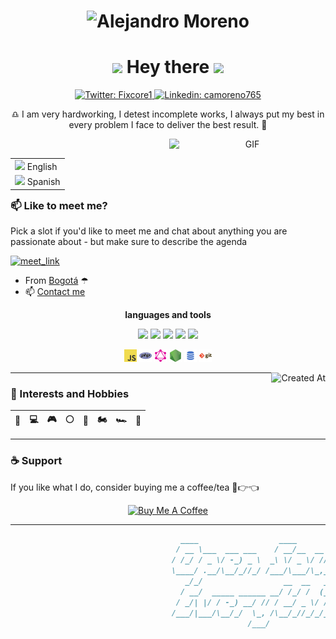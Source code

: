 <h1 align="center">
  <img src="https://github.com/user-attachments/assets/87e0f408-00c8-4bf6-bbd3-146eb16780ff" alt="Alejandro Moreno" />
</h1>

<h1 align="center">
  <img src="https://media.giphy.com/media/mGcNjsfWAjY5AEZNw6/giphy.gif" width="50">
  Hey there 
  <img src="https://media.giphy.com/media/hvRJCLFzcasrR4ia7z/giphy.gif" width="35">
</h1>

<p align="center">
  <a href="https://twitter.com/Fixcore1">
    <img src="https://img.shields.io/twitter/follow/Microbica?style=social" alt="Twitter: Fixcore1" />
  </a>
  <a href="https://www.linkedin.com/in/camoreno765/">
    <img src="https://img.shields.io/badge/-microbica-blue?style=flat-square&logo=Linkedin&logoColor=white" alt="Linkedin: camoreno765" />
  </a>
</p>

<p align="center">
  ♎ I am very hardworking, I detest incomplete works, I always put my best in every problem I face to deliver the best result. 🍕
</p>

<div align="center">
  <img align="right" alt="GIF" src="https://github.com/user-attachments/assets/9d4163b2-4c13-498f-a50f-ca83c36e485c" width="250" />
</div>

<table align="right">
 <tr>
  <td><img src="https://upload.wikimedia.org/wikipedia/commons/thumb/a/a4/Flag_of_the_United_States.svg/2560px-Flag_of_the_United_States.svg.png" height="13"> English</a></td>
 </tr>
 <tr>
  <td><img src="https://upload.wikimedia.org/wikipedia/commons/thumb/2/21/Flag_of_Colombia.svg/2560px-Flag_of_Colombia.svg.png" height="13"> Spanish</a></td>
 </tr>
</table>

### 📫 Like to meet me?

Pick a slot if you'd like to meet me and chat about anything you are passionate about - but make sure to describe the agenda

<a href="https://calendly.com/amoreno765/30min" target="_blank"><img width="498" alt="meet_link" src="https://user-images.githubusercontent.com/15426564/144297439-f530f383-e73e-41e0-9914-a9b7d3f432e5.png"></a>

- From [Bogotá](https://www.google.com/maps/place/Bogot%C3%A1/@4.6482837,-74.2478938,11z/data=!3m1!4b1!4m5!3m4!1s0x8e3f9bfd2da6cb29:0x239d635520a33914!8m2!3d4.7109886!4d-74.072092) ☂
- 📫 [Contact me](mailto:develop.km14@gmail.com)

<p align="center">
<b>languages and tools</b>
</p>

<p align="center">
  <img height="20" src="https://img.shields.io/badge/-Photoshop-05122A?style=flat&logo=adobe-photoshop">
  <img height="20" src="https://img.shields.io/badge/-Bootstrap-05122A?style=flat&logo=bootstrap&logoColor=563D7C">
  <img height="20" src="https://img.shields.io/badge/-Visual%20Studio%20Code-05122A?style=flat&logo=visual-studio-code&logoColor=007ACC">
  <img height="20" src="https://img.shields.io/badge/-Docker-05122A?style=flat&logo=docker&logoColor=007ACC">
  <img height="20" src="https://img.shields.io/badge/-MongoDB-05122A?style=flat&logo=mongodb&logoColor=336633">
</p>

<p align="center">
  <code><img height="20" src="https://raw.githubusercontent.com/github/explore/80688e429a7d4ef2fca1e82350fe8e3517d3494d/topics/javascript/javascript.png"></code>
  <code><img height="20" src="https://raw.githubusercontent.com/github/explore/80688e429a7d4ef2fca1e82350fe8e3517d3494d/topics/php/php.png"></code>
  <code><img height="20" src="https://raw.githubusercontent.com/github/explore/5c058a388828bb5fde0bcafd4bc867b5bb3f26f3/topics/graphql/graphql.png"></code>
  <code><img height="20" src="https://raw.githubusercontent.com/github/explore/80688e429a7d4ef2fca1e82350fe8e3517d3494d/topics/nodejs/nodejs.png"></code>
  <code><img height="20" src="https://raw.githubusercontent.com/github/explore/80688e429a7d4ef2fca1e82350fe8e3517d3494d/topics/sql/sql.png"></code>
  <code><img height="20" src="https://raw.githubusercontent.com/github/explore/80688e429a7d4ef2fca1e82350fe8e3517d3494d/topics/git/git.png"></code>
</p>

<img align="right" alt="Created At" src="https://komarev.com/ghpvc/?username=microbica" /> 

---

### 🏀 Interests and Hobbies

| 🏀 | 💻 | 🎮 | ⚪ | 🌱 | 🏍️ | 🏎️ | 🍔 |
| --- | --- | --- | --- | --- | --- | --- | --- |


---

### ☕ Support

If you like what I do, consider buying me a coffee/tea 🥺👉👈

<p align="center">
  <a href="http://paypal.me/camoreno765" target="_blank">
    <img src="https://www.buymeacoffee.com/assets/img/custom_images/black_img.png" alt="Buy Me A Coffee" width="150">
  </a>
</p>

---

```markdown
                                      ____                  ____                      
                                     / __ \___  ___ ___    / __/__  __ _____________  
                                    / /_/ / _ \/ -_) _ \  _\ \/ _ \/ // / __/ __/ -_) 
                                    \____/ .__/\__/_//_/ /___/\___/\_,_/_/  \__/\__/  
                                       _/_/                  __  __   _               
                                      / __/  _____ ______ __/ /_/ /  (_)__  ___ _     
                                     / _/| |/ / -_) __/ // / __/ _ \/ / _ \/ _ `/ _ _ 
                                    /___/|___/\__/_/  \_, /\__/_//_/_/_//_/\_, (_|_|_)
                                                     /___/                /___/       
